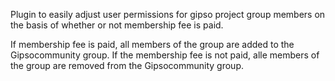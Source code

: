 Plugin to easily adjust user permissions for gipso project group members on the basis of whether or not membership fee is paid.

If membership fee is paid, all members of the group are added to the Gipsocommunity group.
If the membership fee is not paid, alle members of the group are removed from the Gipsocommunity group.

